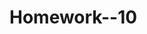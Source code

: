 # Homework--10

<html>

<head>
    <title>
        p5.js Self-Portrait
    </title>
    <script src="https://cdnjs.cloudflare.com/ajax/libs/p5.js/1.1.9/p5.min.js"></script>
    <script>
        let x1, x2, y1, y2;
        let speedX1, speedX2, speedY1, speedY2;
        let titleSize, titleSizeIncrement;
        let titleSizeDirection = 1;

        function setup() {
            createCanvas(400, 400);
            x1 = x2 = width / 2;
            y1 = y2 = height / 2;
            speedX1 = random(1, 3);
            speedX2 = random(1, 3);
            speedY1 = random(1, 3);
            speedY2 = random(1, 3);
            titleSize = 22;
            titleSizeIncrement = 1;
        }

        function draw() {
            background(22, 89, 67);

            // Moving shapes along the x-axis
            x1 += speedX1;
            x2 += speedX2;

            if (x1 > width || x1 < 0) {
                speedX1 *= -1;
            }

            if (x2 > width || x2 < 0) {
                speedX2 *= -1;
            }

            // Moving shapes along the y-axis
            y1 += speedY1;
            y2 += speedY2;

            if (y1 > height || y1 < 0) {
                speedY1 *= -1;
            }

            if (y2 > height || y2 < 0) {
                speedY2 *= -1;
            }

            // Moving shapes diagonally
            x1 += speedX1;
            y1 += speedY1;

            if (x1 > width || x1 < 0) {
                speedX1 *= -1;
            }

            if (y1 > height || y1 < 0) {
                speedY1 *= -1;
            }

            // Draw shapes
            fill(255);
            circle(x1, y1, 50);
            circle(x2, y2, 50);
            triangle(220, 320, 150, 220, 275, 220);
            point(245, 90);
            ellipse(245, 135, 30, 45);

            // Animate the title size
            textSize(titleSize);
            text("Evan Wright", 170, 200);
            titleSize += titleSizeIncrement;

            if (titleSize >= 30 || titleSize <= 22) {
                titleSizeIncrement *= -1;
            }
        }
    </script>
</head>

<body>

</body>

</html>


